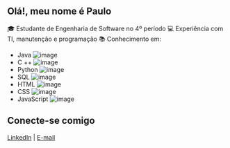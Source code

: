 ## **Olá!, meu nome é Paulo**

🎓 Estudante de Engenharia de Software no 4º período
💻 Experiência com TI, manutenção e programação
📚 Conhecimento em:
  - Java ![image](https://github.com/user-attachments/assets/09d0dd5b-6668-4763-8099-0631ca2453b2)
  - C ++ ![image](https://github.com/user-attachments/assets/0de100e8-6021-4a14-8eaf-0349028cb1f4)
  - Python ![image](https://github.com/user-attachments/assets/729ba628-edc8-4626-9745-eebd07187357)
  - SQL ![image](https://github.com/user-attachments/assets/cd9efae9-8509-4454-bddb-99da7eb6bcce)
  - HTML ![image](https://github.com/user-attachments/assets/ac6b1a69-9718-4025-b0d8-be09c504d4ce)
  - CSS ![image](https://github.com/user-attachments/assets/840165f2-efb1-413b-a0d3-d595cb4e4746)
  - JavaScript ![image](https://github.com/user-attachments/assets/9081bea5-50fe-4f85-9f00-ad9b700db2fd)

## Conecte-se comigo
[LinkedIn]([https://www.linkedin.com/in/seu-perfil](https://www.linkedin.com/in/paulo-cesar-cardoso-domingues-1105a32bb/)) | [E-mail](paulo.domingues.dev@gmail.com)

<!--
**Pcgo24/Pcgo24** is a ✨ _special_ ✨ repository because its `README.md` (this file) appears on your GitHub profile.

Here are some ideas to get you started:

- 🔭 I’m currently working on ...
- 🌱 I’m currently learning ...
- 👯 I’m looking to collaborate on ...
- 🤔 I’m looking for help with ...
- 💬 Ask me about ...
- 📫 How to reach me: ...
- 😄 Pronouns: ...
- ⚡ Fun fact: ...
-->
